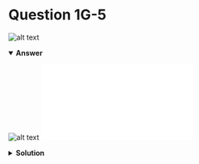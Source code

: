 # Question 1G-5
![alt text](q1G-5.png)

<details open>
<summary><b>Answer</b></summary>

![alt text](a1G-5.svg)
![alt text](a1G-5.py)
</details>

<details>
<summary><b>Solution</b></summary>

![alt text](s1G-5.png)
</details>
